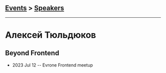 ## [Events](../README.md) > [Speakers](../speakers.md)
---

# Алексей Тюльдюков

## Beyond Frontend
- 2023 Jul 12 -- Evrone Frontend meetup    
